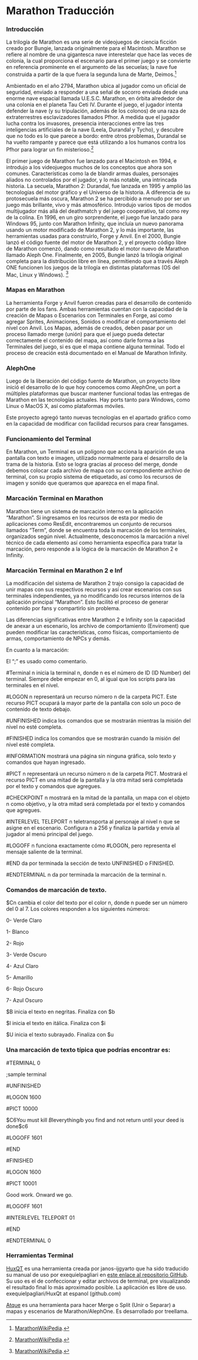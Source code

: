 # Marathon Traducción

### Introducción 

La trilogía de Marathon es una serie de videojuegos de ciencia ficción creado por Bungie, lanzada originalmente para el Macintosh. Marathon se refiere al nombre de una gigantesca nave interestelar que hace las veces de colonia, la cual proporciona el escenario para el primer juego y se convierte en referencia prominente en el argumento de las secuelas; la nave fue construida a partir de la que fuera la segunda luna de Marte, Deimos.[^1]

Ambientado en el año 2794, Marathon ubica al jugador como un oficial de seguridad, enviado a responder a una señal de socorro enviada desde una enorme nave espacial llamada U.E.S.C. Marathon, en órbita alrededor de una colonia en el planeta Tau Ceti IV. Durante el juego, el jugador intenta defender la nave (y su tripulación, además de los colonos) de una raza de extraterrestres esclavizadores llamados Pfhor. A medida que el jugador lucha contra los invasores, presencia interacciones entre las tres inteligencias artificiales de la nave (Leela, Durandal y Tycho), y descubre que no todo es lo que parece a bordo: entre otros problemas, Durandal se ha vuelto rampante y parece que está utilizando a los humanos contra los Pfhor para lograr un fin misterioso.[^1]

El primer juego de Marathon fue lanzado para el Macintosh en 1994, e introdujo a los videojuegos muchos de los conceptos que ahora son comunes. Características como la de blandir armas duales, personajes aliados no controlados por el jugador, y lo más notable, una intrincada historia. La secuela, Marathon 2: Durandal, fue lanzada en 1995 y amplió las tecnologías del motor gráfico y el Universo de la historia. A diferencia de su protosecuela más oscura, Marathon 2 se ha percibido a menudo por ser un juego más brillante, vivo y más atmosférico. Introdujo varios tipos de modos multijugador más allá del deathmatch y del juego cooperativo, tal como rey de la colina. En 1996, en un giro sorprendente, el juego fue lanzado para Windows 95, junto con Marathon Infinity, que incluía un nuevo panorama usando un motor modificado de Marathon 2, y lo más importante, las herramientas usadas para construirlo, Forge y Anvil. En el 2000, Bungie lanzó el código fuente del motor de Marathon 2, y el proyecto código libre de Marathon comenzó, dando como resultado el motor nuevo de Marathon llamado Aleph One. Finalmente, en 2005, Bungie lanzó la trilogía original completa para la distribución libre en línea, permitiendo que a través Aleph ONE funcionen los juegos de la trilogía en distintas plataformas (OS del Mac, Linux y Windows). [^1]

### Mapas en Marathon

La herramienta Forge y Anvil fueron creadas para el desarrollo de contenido por parte de los fans. Ambas herramientas cuentan con la capacidad de la creación de Mapas o Escenarios con Terminales en Forge,  así como agregar Sprites, Animaciones, Sonidos o modificar el comportamiento del nivel con Anvil.
Los Mapas, además de creados, deben pasar por un proceso llamado merge (unión) para que el juego pueda detectar correctamente el contenido del mapa, así como darle forma a las Terminales del juego, si es que el mapa contiene alguna terminal.
Todo el proceso de creación está documentado en el Manual de Marathon Infinity.

### AlephOne

Luego de la liberación del código fuente de Marathon, un proyecto libre inició el desarrollo de lo que hoy conocemos como AlephOne, un port a múltiples plataformas que buscar mantener funcional todas las entregas de Marathon en las tecnologías actuales. Hay ports tanto para Windows, como Linux o MacOS X, así como plataformas móviles.

Este proyecto agregó tanto nuevas tecnologías en el apartado gráfico como en la capacidad de modificar con facilidad recursos para crear fansgames.

### Funcionamiento del Terminal

En Marathon, un Terminal es un polígono que acciona la aparición de una pantalla con texto e imagen, utilizado normalmente para el desarrollo de la trama de la historia.
Esto se logra gracias al proceso del merge, donde debemos colocar cada archivo de mapa con su correspondiente archivo de terminal, con su propio sistema de etiquetado, así como los recursos de imagen y sonido que queramos que aparezca en el mapa final.

### Marcación Terminal en Marathon

Marathon tiene un sistema de marcación interno en la aplicación “Marathon”. Si ingresamos en los recursos de esta por medio de aplicaciones como ResEdit, encontraremos un conjunto de recursos llamados “Term”, donde se encuentra toda la marcación de los terminales, organizados según nivel.
Actualmente, desconocemos la marcación a nivel técnico de cada elemento así como herramienta específica para tratar la marcación, pero responde a la lógica de la marcación de Marathon 2 e Infinity.

### Marcación Terminal en Marathon 2 e Inf

La modificación del sistema de Marathon 2 trajo consigo la capacidad de unir mapas con sus respectivos recursos y así crear escenarios con sus terminales independientes, ya no modificando los recursos internos de la aplicación principal “Marathon”. Esto facilitó el proceso de generar contenido por fans y compartirlo sin problema. 

Las diferencias significativas entre Marathon 2 e Infinity son la capacidad de anexar a un escenario, los archivo de comportamiento (Enviroment) que pueden modificar las características, como físicas, comportamiento de armas, comportamiento de NPCs y demás.

En cuanto a la marcación:

El “;” es usado como comentario.

#Terminal n  inicia la terminal n, donde n es el número de ID (ID Number) del terminal. Siempre debe empezar en 0, al igual que los scripts para las terminales en el nivel.

#LOGON n representará un recurso número  n de la carpeta PICT. Este recurso PICT ocupará la mayor parte de la pantalla con solo un poco de contenido de texto debajo.

#UNFINISHED indica los comandos que se mostrarán mientras la misión del nivel no esté completa.

#FINISHED indica los comandos que se mostrarán cuando la misión del nivel esté completa.

#INFORMATION mostrará una página sin ninguna gráfica, solo texto y comandos que hayan ingresado.

#PICT n representará un recurso número  n de la carpeta PICT. Mostrará el recurso PICT en una mitad de la pantalla y la otra mitad será completada por el texto y comandos que agregues.

#CHECKPOINT n mostrará en la mitad de la pantalla, un mapa con el objeto n como objetivo, y la otra mitad será completada por el texto y comandos que agregues.

#INTERLEVEL TELEPORT n teletransporta al personaje al nivel n que se asigne en el escenario. Configura n a 256 y finaliza la partida y envía al jugador al menú principal del juego.

#LOGOFF n funciona exactamente cómo #LOGON, pero representa el mensaje saliente de la terminal.

#END da por terminada la sección de texto UNFINISHED  o FINISHED.

#ENDTERMINAL n da por terminada la marcación de la terminal n.

### Comandos de marcación de texto.

$Cn cambia el color del texto por el color n, donde n  puede ser un número del 0 al 7. Los colores responden a los siguientes números:

0- Verde Claro

1- Blanco

2- Rojo

3- Verde Oscuro

4- Azul Claro

5- Amarillo

6- Rojo Oscuro

7- Azul Oscuro

$B inicia el texto en negritas. Finaliza con $b

$I inicia el texto en itálica. Finaliza con $i

$U inicia el texto subrayado. Finaliza con $u

### Una marcación de texto típica que podrías encontrar es:



#TERMINAL 0

;sample terminal

#UNFINISHED

#LOGON 1600

#PICT 10000

$C6You must kill $B$Ieverything$i$b you find and not return until your deed is done$c6

#LOGOFF 1601

#END

#FINISHED

#LOGON 1600

#PICT 10001

Good work. Onward we go.

#LOGOFF 1601

#INTERLEVEL TELEPORT 01

#END

#ENDTERMINAL 0

### Herramientas Terminal

[HuxQT](https://github.com/janos-ijgyarto/HuxQt) es una herramienta creada por janos-ijgyarto que ha sido traducido su manual de uso por exequielpagliari en [este enlace al repositorio GitHub](https://github.com/exequielpagliari/HuxQt/tree/espanol). Su uso es el de confeccionar y editar archivos de terminal, pre visualizando el resultado final lo más aproximado posible. La aplicación es libre de uso. exequielpagliari/HuxQt at espanol (github.com)

[Atque](https://github.com/treellama/atque) es una herramienta para hacer Merge o Split (Unir o Separar) a mapas y escenarios de Marathon/AlephOne. Es desarrollado por treellama.







[^1]: [MarathonWikiPedia](https://es.wikipedia.org/wiki/Marathon).
